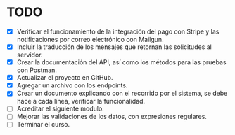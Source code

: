 # TODO

- [x] Verificar el funcionamiento de la integración del pago con Stripe y las notificaciones por correo electrónico con Mailgun.
- [x] Incluir la traducción de los mensajes que retornan las solicitudes al servidor.
- [x] Crear la documentación del API, así como los métodos para las pruebas con Postman.
- [x] Actualizar el proyecto en GitHub.
- [x] Agregar un archivo con los endpoints.
- [x] Crear un documento explicando con el recorrido por el sistema, se debe hace a cada línea, verificar la funcionalidad.
- [ ] Acreditar el siguiente modulo.
- [ ] Mejorar las validaciones de los datos, con expresiones regulares.
- [ ] Terminar el curso.
